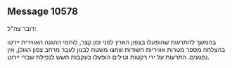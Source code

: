 ## Message 10578

דובר צה"ל:

בהמשך להתרעות שהופעלו בצפון הארץ לפני זמן קצר, לוחמי ההגנה האווירית יירטו בהצלחה מספר מטרות אוויריות חשודות שחצו משטח לבנון לעבר מרחב צפון הגולן, אין נפגעים. 
התרעות על ירי רקטות וטילים הופעלו בעקבות חשש לנפילת שברי יירוט.

